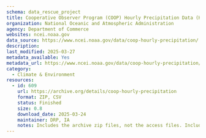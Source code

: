 ```yaml
---
schema: data_rescue_project 
title: Cooperative Observer Program (COOP) Hourly Precipitation Data (HPD), Version 2.0
organization: National Oceanic and Atmospheric Administration
agency: Department of Commerce
websites: ncei.noaa.gov
data_source: https://www.ncei.noaa.gov/data/coop-hourly-precipitation/
description: 
last_modified: 2025-03-27
metadata_available: Yes
metadata_url: https://www.ncei.noaa.gov/data/coop-hourly-precipitation/v2/doc/CHPD-v2-ATBD-20181023.pdf
category:
  - Climate & Environment 
resources:
  - id: 609
    url: https://archive.org/details/coop-hourly-precipitation
    format: ZIP, CSV
    status: Finished
    size: 0.8
    download_date: 2025-03-24
    maintainer: DRP, IA
    notes: Includes the archive zip files, not the access files. Includes all available data from June 7th, 1948 to March 3rd, 2025.
---
```

